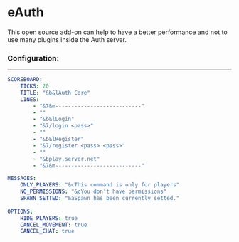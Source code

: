 # eAuth
This open source add-on can help to have a better performance and not to use many plugins inside the Auth server.


### Configuration:
------------
```yml
SCOREBOARD:
    TICKS: 20
    TITLE: "&b&lAuth Core"
    LINES:
        - "&7&m---------------------------"
        - ""
        - "&b&lLogin"
        - "&7/login <pass>"
        - ""
        - "&b&lRegister"
        - "&7/register <pass> <pass>"
        - ""
        - "&bplay.server.net"
        - "&7&m---------------------------"

MESSAGES:
    ONLY_PLAYERS: "&cThis command is only for players"
    NO_PERMISSIONS: "&cYou don't have permissions"
    SPAWN_SETTED: "&aSpawn has been currently setted."
        
OPTIONS:
    HIDE_PLAYERS: true
    CANCEL_MOVEMENT: true
    CANCEL_CHAT: true
